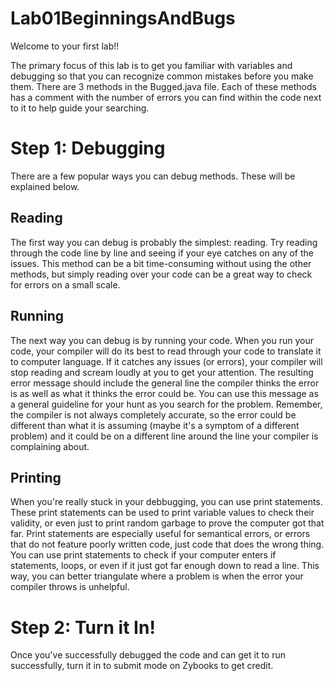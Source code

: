 # Lab01BeginningsAndBugs
Welcome to your first lab!!

The primary focus of this lab is to get you familiar with variables and debugging so that you can recognize common mistakes before you make them. There are 3 methods in the Bugged.java file. Each of these methods has a comment with the number of errors you can find within the code next to it to help guide your searching. 

# Step 1: Debugging
There are a few popular ways you can debug methods. These will be explained below.

## Reading

The first way you can debug is probably the simplest: reading. Try reading through the code line by line and seeing if your eye catches on any of the issues. This method can be a bit time-consuming without using the other methods, but simply reading over your code can be a great way to check for errors on a small scale.

## Running

The next way you can debug is by running your code. When you run your code, your compiler will do its best to read through your code to translate it to computer language. If it catches any issues (or errors), your compiler will stop reading and scream loudly at you to get your attention. The resulting error message should include the general line the compiler thinks the error is as well as what it thinks the error could be. You can use this message as a general guideline for your hunt as you search for the problem. Remember, the compiler is not always completely accurate, so the error could be different than what it is assuming (maybe it's a symptom of a different problem) and it could be on a different line around the line your compiler is complaining about.

## Printing

When you're really stuck in your debbugging, you can use print statements. These print statements can be used to print variable values to check their validity, or even just to print random garbage to prove the computer got that far. Print statements are especially useful for semantical errors, or errors that do not feature poorly written code, just code that does the wrong thing. You can use print statements to check if your computer enters if statements, loops, or even if it just got far enough down to read a line. This way, you can better triangulate where a problem is when the error your compiler throws is unhelpful.

# Step 2: Turn it In!
Once you've successfully debugged the code and can get it to run successfully, turn it in to submit mode on Zybooks to get credit.